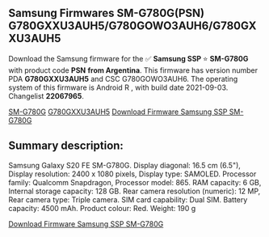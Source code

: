 <h2>Samsung Firmwares SM-G780G(PSN) G780GXXU3AUH5/G780GOWO3AUH6/G780GXXU3AUH5</h2>
Download the Samsung firmware for the ✅ <strong>Samsung SSP </strong> ⭐ <strong>SM-G780G</strong> with product code <strong>PSN</strong> <strong> from Argentina</strong>. This firmware has version number PDA <strong>G780GXXU3AUH5</strong> and CSC G780GOWO3AUH6. The operating system of this firmware is Android R , with build date 2021-09-03. Changelist <strong>22067965</strong>.


[SM-G780G](https://samfirm.shop/samsung/model/SM-G780G)
[G780GXXU3AUH5](https://samfirm.shop/samsung/pda/G780GXXU3AUH5)
[Download Firmware Samsung SSP SM-G780G](https://samfirm.shop/samsung/firmware/451685)
<h2>Summary description:</h2>
<p>Samsung Galaxy S20 FE SM-G780G. Display diagonal: 16.5 cm (6.5"), Display resolution: 2400 x 1080 pixels, Display type: SAMOLED. Processor family: Qualcomm Snapdragon, Processor model: 865. RAM capacity: 6 GB, Internal storage capacity: 128 GB. Rear camera resolution (numeric): 12 MP, Rear camera type: Triple camera. SIM card capability: Dual SIM. Battery capacity: 4500 mAh. Product colour: Red. Weight: 190 g</p>


[Download Firmware Samsung SSP SM-G780G](https://samfirm.shop/samsung/firmware/451685)
